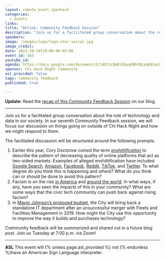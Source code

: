 ```yaml
---
layout: remote_event_openhack
categories:
  - events
links: 
title: "Online: Community Feedback Session"
description: "Join us for a facilitated group conversation about the role of technology and data in our society. In our seventh Community Feedback session, we will discuss prompts on online platform enshittification, responding to rising facism in America, and opportunities Chicago City IT. Join the conversation!"
speakers:
image: /images/logo/logo-star-social.jpg
image_credit:
date: 2023-10-24T19:00:00-05:00
event_id: 563
youtube_id: 
agenda: https://docs.google.com/document/d/14GtScQm0l6GyqdNht0LpqG8LmcEF7i3COjNJ06PaTj8/edit#
sponsor: Chi Hack Night Community
asl_provided: false
tags: community feedback
published: true

---
```


**Update:** Read the [recap of this Community Feedback Session](/blog/2023/10/29/community-feedback-recap.html) on our blog.

---

Join us for a facilitated group conversation about the role of technology and data in our society. In our seventh Community Feedback session, we will focus our discussion on things going on outside of Chi Hack Night and how we might respond to them. 

The facilitated discussion will be structured around the following prompts:

1. Earlier this year, Cory Doctorow coined the term _[enshittification](https://en.wikipedia.org/wiki/Enshittification)_ to describe the pattern of decreasing quality of online platforms that act as two-sided markets. Examples of alleged enshittification have included [Google Search](https://pluralistic.net/2023/10/03/not-feeling-lucky/), [Amazon](https://www.ftc.gov/news-events/news/press-releases/2023/09/ftc-sues-amazon-illegally-maintaining-monopoly-power), [Facebook](https://pluralistic.net/2023/01/08/watch-the-surpluses/), [Reddit](https://defector.com/the-last-page-of-the-internet), [TikTok](https://www.wired.com/story/tiktok-platforms-cory-doctorow/), and [Twitter](https://en.wikipedia.org/wiki/Twitter_under_Elon_Musk). To what degree do you think this is happening and where? What do you think can or should be done to avoid this pattern?
2. Facism is on the rise [in America](https://www.theguardian.com/books/2023/sep/30/fascism-in-america-book-trump) and [around the world](https://www.nytimes.com/2023/09/26/opinion/europe-far-right-fascism.html). In what ways, if any, have you seen the impacts of this in your community? What are some ways that the civic tech community can push back against rising facism?
3. In [Mayor Johnson’s proposed budget](https://news.wttw.com/2023/10/11/mayor-brandon-johnson-proposes-166b-spending-plan-closes-budget-gap-expands-mental-health), the City will bring back a standalone IT department after an unsuccessful merger with Fleets and Facilities Management in 2019. How might the City use this opportunity to improve the way it builds and purchases technology?

Community feedback will be summarized and shared out in a future blog post. Join us Tuesday at 7:00 p.m. via Zoom!

---

**ASL** This event will {% unless page.asl_provided %} not {% endunless %}have an American Sign Language interpreter.


